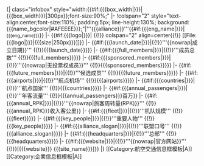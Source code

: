 {| class="infobox" style="width:{{#if:{{{box_width|}}}|{{{box_width}}}|300px}};font-size:90%;"
|-
!colspan="2" style="text-align:center;font-size:110%; padding:5px; line-height:130%; background:{{{name_bgcolor|#AFEEEE}}};"|'''{{{alliance}}}'''{{#if:{{{eng_name|}}}|<br/><small>{{{eng_name}}}</small>}}
|-
{{#if:{{{logo|}}}|
{{!}} colspan="2" align=center{{!}} [[File:{{{logo|}}}|{{{size|250px}}}]]}}
|-
{{#if:{{{launch_date<includeonly>|</includeonly>}}}|{{!}}'''{{nowrap|成立日期}}'''
{{!}}{{{launch_date}}}}}
|-
{{#if:{{{full_members<includeonly>|</includeonly>}}}|{{!}}'''成员总数'''
{{!}}{{{full_members}}}}}
|-
{{#if:{{{sponsored_members<includeonly>|</includeonly>}}}|{{!}}'''{{nowrap|无投票权成员}}'''
{{!}}{{{sponsored_members}}}}}
|-
{{#if:{{{future_members<includeonly>|</includeonly>}}}|{{!}}'''候选成员'''
{{!}}{{{future_members}}}}}
|-
{{#if:{{{airports<includeonly>|</includeonly>}}}|{{!}}'''航点机场'''
{{!}}{{{airports}}}}}
|-
{{#if:{{{countries<includeonly>|</includeonly>}}}|{{!}}'''航点国家'''
{{!}}{{{countries}}}}}
|-
{{#if:{{{annual_passengers<includeonly>|</includeonly>}}}|{{!}}'''年客流量'''
{{!}}{{{annual_passengers}}}百万}}
|-
{{#if:{{{annual_RPK<includeonly>|</includeonly>}}}|{{!}}'''{{nowrap|旅客周转量(RPK)}}'''
{{!}}{{{annual_RPK}}}收入客公里}}
|-
{{#if:{{{fleet<includeonly>|</includeonly>}}}|{{!}}'''机队规模'''
{{!}}{{{fleet}}}}}
|-
{{#if:{{{key_people<includeonly>|</includeonly>}}}|{{!}}'''重要人物'''
{{!}}{{{key_people}}}}}
|-
{{#if:{{{alliance_slogan<includeonly>|</includeonly>}}}|{{!}}'''联盟口号'''
{{!}}{{{alliance_slogan}}}}}
|-
{{#if:{{{headquarters<includeonly>|</includeonly>}}}|{{!}}'''总部'''
{{!}}{{{headquarters}}}}}
|-
{{#if:{{{website<includeonly>|</includeonly>}}}|{{!}}'''{{nowrap|官方网站}}'''
{{!}}[{{{website}}} {{{site_name}}}]}}
|}<noinclude>
[[Category:航空交通信息框模板|A]]
[[Category:企業信息框模板|A]]

</noinclude>